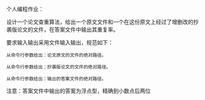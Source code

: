 个人编程作业：

  设计一个论文查重算法，给出一个原文文件和一个在这份原文上经过了增删改的抄袭版论文的文件，在答案文件中输出其重复率。
  
  要求输入输出采用文件输入输出，规范如下：
  
    从命令行参数给出：论文原文的文件的绝对路径。
    
    从命令行参数给出：抄袭版论文的文件的绝对路径。
    
    从命令行参数给出：输出的答案文件的绝对路径。
注意：答案文件中输出的答案为浮点型，精确到小数点后两位
